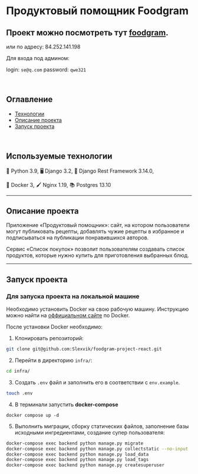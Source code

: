 # Продуктовый помощник Foodgram
 
## Проект можно посмотреть тут [foodgram](http://foodporn.ddns.net/).
или по адресу: 84.252.141.198

Для входа под админом: 

login: ``` se@q.com ```
password: ```qwe321```

<br>

## Оглавление
- [Технологии](#используемые-технологии)
- [Описание проекта](#описание-проекта)
- [Запуск проекта](#запуск-проекта)
<br>

## Используемые технологии

:snake: Python 3.9, :desktop_computer: Django 3.2, :arrows_counterclockwise: Django Rest Framework 3.14.0, 

:ship: Docker 3, :paintbrush: Nginx 1.19, :books: Postgres 13.10
<hr>

## Описание проекта
Приложение «Продуктовый помощник»: сайт, на котором пользователи могут публиковать рецепты, добавлять чужие рецепты в избранное и подписываться на публикации понравившихся авторов.

Сервис «Список покупок» позволит пользователям создавать список продуктов, которые нужно купить для приготовления выбранных блюд.
<hr>


## Запуск проекта
### Для запуска проекта на локальной машине
Необходимо установить Docker на свою рабочую машину. Инструкцию можно найти на [оффициальном сайте](https://docs.docker.com/get-docker/) по Docker.

После установки Docker необходимо:

1. Клонировать репозиторий:
```bash
git clone git@github.com:Slexvik/foodgram-project-react.git
```

2. Перейти в директорию `infra/`:
```bash
cd infra/
```

3. Создать `.env` файл и заполнить его в соответствии с `env.example`.

```bash
touch .env
```

4. В терминали запустить **docker-compose**
```
docker compose up -d
```

5. Выполнить миграции, сборку статических файлов, заполнение базы исходными ингредиентами, создание супер пользователя:
```bash
docker-compose exec backend python manage.py migrate
docker-compose exec backend python manage.py collectstatic --no-input
docker-compose exec backend python manage.py load_data
docker-compose exec backend python manage.py load_tags
docker-compose exec backend python manage.py createsuperuser
```
